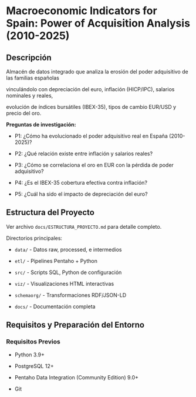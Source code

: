 # Macroeconomic Indicators for Spain: Power of Acquisition Analysis (2010-2025)



## Descripción



Almacén de datos integrado que analiza la erosión del poder adquisitivo de las familias españolas 

vinculándolo con depreciación del euro, inflación (HICP/IPC), salarios nominales y reales, 

evolución de índices bursátiles (IBEX-35), tipos de cambio EUR/USD y precio del oro.



**Preguntas de investigación:**

- P1: ¿Cómo ha evolucionado el poder adquisitivo real en España (2010-2025)?

- P2: ¿Qué relación existe entre inflación y salarios reales?

- P3: ¿Cómo se correlaciona el oro en EUR con la pérdida de poder adquisitivo?

- P4: ¿Es el IBEX-35 cobertura efectiva contra inflación?

- P5: ¿Cuál ha sido el impacto de depreciación del euro?



## Estructura del Proyecto



Ver archivo `docs/ESTRUCTURA_PROYECTO.md` para detalle completo.



Directorios principales:

- `data/` - Datos raw, processed, e intermedios

- `etl/` - Pipelines Pentaho + Python

- `src/` - Scripts SQL, Python de configuración

- `viz/` - Visualizaciones HTML interactivas

- `schemaorg/` - Transformaciones RDF/JSON-LD

- `docs/` - Documentación completa



## Requisitos y Preparación del Entorno



### Requisitos Previos

- Python 3.9+

- PostgreSQL 12+

- Pentaho Data Integration (Community Edition) 9.0+

- Git





